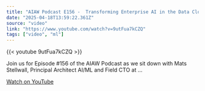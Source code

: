 ```yaml
---
title: "AIAW Podcast E156 -  Transforming Enterprise AI in the Data Cloud - Mats Stellwall"
date: "2025-04-18T13:59:22.361Z"
source: "video"
link: "https://www.youtube.com/watch?v=9utFua7kCZQ"
tags: ["video", "ml"]
---
```


{{< youtube 9utFua7kCZQ >}}

Join us for Episode #156 of the AIAW Podcast as we sit down with Mats Stellwall, Principal Architect AI/ML and Field CTO at ...

[Watch on YouTube](https://www.youtube.com/watch?v=9utFua7kCZQ)
